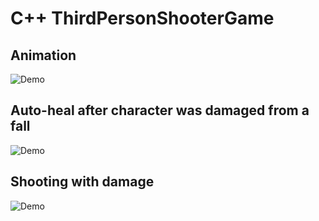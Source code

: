 # C++ ThirdPersonShooterGame
## Animation

![Demo](https://github.com/razorololo/ThirdPersonShooterGame/blob/master/Images/Animation.gif?raw=true)

## Auto-heal after character was damaged from a fall

![Demo](https://github.com/razorololo/ThirdPersonShooterGame/blob/master/Images/Auto-heal.gif?raw=true)

## Shooting with damage

![Demo](https://github.com/razorololo/ThirdPersonShooterGame/blob/master/Images/Shooting.gif?raw=true)
